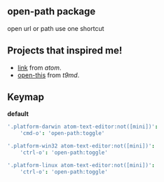 ## open-path package  

open url or path use one shortcut  

## Projects that inspired me!

* [link](https://github.com/atom/link) from *atom*.
* [open-this](https://github.com/t9md/atom-open-this) from *t9md*.

## Keymap

**default**

```coffeescript
'.platform-darwin atom-text-editor:not([mini])':
	'cmd-o': 'open-path:toggle'

'.platform-win32 atom-text-editor:not([mini])':
	'ctrl-o': 'open-path:toggle'

'.platform-linux atom-text-editor:not([mini])':
	'ctrl-o': 'open-path:toggle'
```
